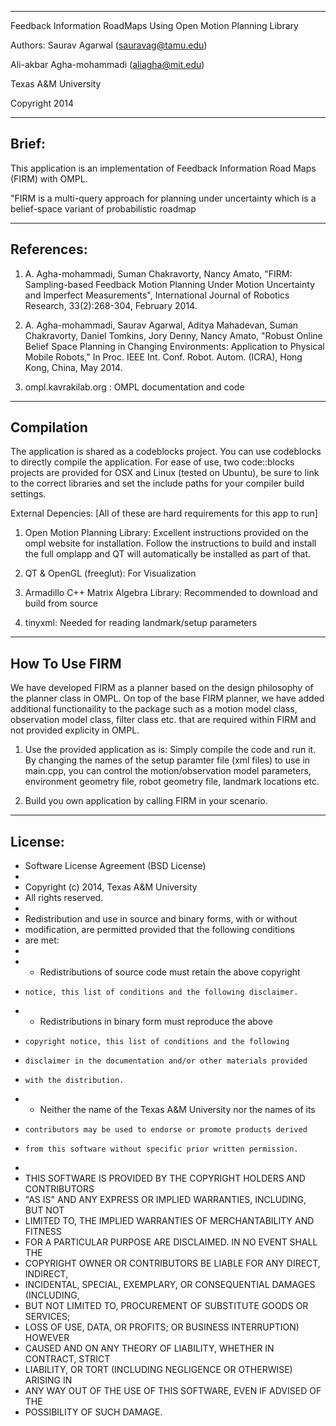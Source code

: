 ----------------------------------------
Feedback Information RoadMaps Using Open Motion Planning Library

Authors:
Saurav Agarwal (sauravag@tamu.edu)

Ali-akbar Agha-mohammadi (aliagha@mit.edu)

Texas A&M University

Copyright 2014


----------------------------------------
Brief: 
----------------------------------------
This application is an implementation of Feedback Information Road Maps (FIRM) with OMPL.

"FIRM is a multi-query approach for planning under uncertainty which is a belief-space variant of probabilistic roadmap 

----------------------------------------
References:
----------------------------------------
1. A. Agha-mohammadi, Suman Chakravorty, Nancy Amato, "FIRM: Sampling-based Feedback Motion Planning Under Motion Uncertainty and Imperfect Measurements", International Journal of Robotics Research, 33(2):268-304, February 2014.

2. A. Agha-mohammadi, Saurav Agarwal, Aditya Mahadevan, Suman Chakravorty, Daniel Tomkins, Jory Denny, Nancy Amato, "Robust Online Belief Space Planning in Changing Environments: Application to Physical Mobile Robots," In Proc. IEEE Int. Conf. Robot. Autom. (ICRA), Hong Kong, China, May 2014.

3. ompl.kavrakilab.org : OMPL documentation and code

----------------------------------------
Compilation
----------------------------------------
The application is shared as a codeblocks project. You can use codeblocks to
directly compile the application. For ease of use, two code::blocks projects are provided for OSX and Linux (tested on Ubuntu), 
be sure to link to the correct libraries and set the include paths for your compiler build settings.

External Depencies: [All of these are hard requirements for this app to run]

1. Open Motion Planning Library: Excellent instructions provided on the ompl website for installation. Follow the instructions to build
and install the full omplapp and QT will automatically be installed as part of that. 
 
2. QT & OpenGL (freeglut): For Visualization

3. Armadillo C++ Matrix Algebra Library: Recommended to download and build from source

4. tinyxml: Needed for reading landmark/setup parameters

---------------------------------------
How To Use FIRM
---------------------------------------
We have developed FIRM as a planner based on the design philosophy of the planner class in OMPL. On top of the base FIRM planner,
we have added additional functionaility to the package such as a motion model class, observation model class, filter class etc. 
that are required within FIRM and not provided explicity in OMPL.

1. Use the provided application as is: Simply compile the code and run it. By changing the names of the setup paramter file (xml files)
to use in main.cpp, you can control the motion/observation model parameters, environment geometry file, robot geometry file, landmark
locations etc. 

2. Build you own application by calling FIRM in your scenario.

---------------------------------------
License:
----------------------------------------
* Software License Agreement (BSD License)
*
*  Copyright (c) 2014, Texas A&M University
*  All rights reserved.
*
*  Redistribution and use in source and binary forms, with or without
*  modification, are permitted provided that the following conditions
*  are met:
*
*   * Redistributions of source code must retain the above copyright
*     notice, this list of conditions and the following disclaimer.
*   * Redistributions in binary form must reproduce the above
*     copyright notice, this list of conditions and the following
*     disclaimer in the documentation and/or other materials provided
*     with the distribution.
*   * Neither the name of the Texas A&M University nor the names of its
*     contributors may be used to endorse or promote products derived
*     from this software without specific prior written permission.
*
*  THIS SOFTWARE IS PROVIDED BY THE COPYRIGHT HOLDERS AND CONTRIBUTORS
*  "AS IS" AND ANY EXPRESS OR IMPLIED WARRANTIES, INCLUDING, BUT NOT
*  LIMITED TO, THE IMPLIED WARRANTIES OF MERCHANTABILITY AND FITNESS
*  FOR A PARTICULAR PURPOSE ARE DISCLAIMED. IN NO EVENT SHALL THE
*  COPYRIGHT OWNER OR CONTRIBUTORS BE LIABLE FOR ANY DIRECT, INDIRECT,
*  INCIDENTAL, SPECIAL, EXEMPLARY, OR CONSEQUENTIAL DAMAGES (INCLUDING,
*  BUT NOT LIMITED TO, PROCUREMENT OF SUBSTITUTE GOODS OR SERVICES;
*  LOSS OF USE, DATA, OR PROFITS; OR BUSINESS INTERRUPTION) HOWEVER
*  CAUSED AND ON ANY THEORY OF LIABILITY, WHETHER IN CONTRACT, STRICT
*  LIABILITY, OR TORT (INCLUDING NEGLIGENCE OR OTHERWISE) ARISING IN
*  ANY WAY OUT OF THE USE OF THIS SOFTWARE, EVEN IF ADVISED OF THE
*  POSSIBILITY OF SUCH DAMAGE.
